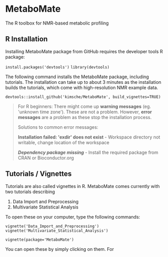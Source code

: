 # MetaboMate
The R toolbox for NMR-based metabolic profiling

## R Installation 
Installing MetaboMate package from GitHub requires the developer tools R package:

`install.packages('devtools')`
`library(devtools)`

The following command installs the MetaboMate package, including tutorials. The installation can take up to about 3 minutes as the installation builds the tutorials, which come with high-resolution NMR example data.

`devtools::install_github('kimsche/MetaboMate', build_vignettes=TRUE)`

> For R beginners: There might come up **warning messages** (eg. 'unknown time zone'). These are not a problem. However, **error messages** are a problem as these stop the installation process. 
>
>Solutions to common error messages: 
>
> **Installation failed: 'exdir' does not exist** - Workspace directory not writable, change location of the workspace
>
> ***Dependency package missing*** - Install the required package from CRAN or Bioconductor.org


## Tutorials / Vignettes
Tutorials are also called vignettes in R. MetaboMate comes currently with two tutorials describing

1. Data Import and Preprocessing
2. Multivariate Statistical Analysis

To open these on your computer, type the following commands:

`vignette('Data_Import_and_Preprocessing')`
`vignette('Multivariate_Statistical_Analysis')`


`vignette(package='MetaboMate')`

You can open these by simply clicking on them. For 

